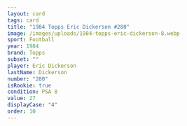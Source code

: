```yaml
---
layout: card
tags: card
title: "1984 Topps Eric Dickerson #280"
image: /images/uploads/1984-topps-eric-dickerson-8.webp
sport: Football
year: 1984
brand: Topps
subset: ""
player: Eric Dickerson
lastName: Dickerson
number: "280"
isRookie: true
condition: PSA 8
value: 27
displayCase: "4"
order: 10
---
```

